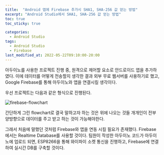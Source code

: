```yaml
---
title:  "Android 앱에 Firebase 추가시 SHA1, SHA-256 값 얻는 방법"
excerpt: "Android Studio에서 SHA1, SHA-256 값 얻는 방법"
toc: true
toc_sticky: true

categories:
  - Android Studio
tags:
  - Android Studio
  - Firebase
last_modified_at: 2022-05-22T09:10:00-20:00
---
```


아두이노를 사용한 프로젝트 진행 중, 원격으로 제어할 요소로 안드로이드 앱을 추가하였다. 이에 데이터를 어떻게 전송할지 생각한 결과 외부 무료 웹서버를 사용하기로 했고, Google Firebase를 통해 아두이노와 앱을 연결시킬 생각이다.

우선 프로젝트는 다음과 같은 형식으로 진행된다.

![firebase-flowchart](https://hwisulee.github.io/assets/images/firebase.drawio.png)

간단하게 그린 flowchart로 결국 말하고자 하는 것은 위에 나오는 것들 개개인이 전부 양방향으로 데이터를 주고 받고 하는 것이 가능해야한다.

그래서 처음에 말했던 것처럼 Firebase와 앱을 연동 시킬 필요가 존재했다. Firebase에서는 Realtime Database를 사용할 것이다. 팀원이 작성한 아두이노 코드가 아두이노에 업로드 되면, ESP8266을 통해 와이파이 소켓 통신을 진행하고, Firebase에 연결하여 실시간 DB를 구축할 것이다.
<!--stackedit_data:
eyJoaXN0b3J5IjpbLTEwMzYxNDk5MzMsMTgxODE4NTg3LC0yMD
Y4OTA2NjQwLDEwNDA4NjY3OF19
-->